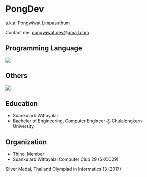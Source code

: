 # **PongDev**
a.k.a. Pongwiwat Limpasuthum

Contact me: pongwiwat.dev@gmail.com

## Programming Language
![](https://skillicons.dev/icons?i=c,cpp,py,ts,js,java,php,go,cs&theme=dark)

## Others
![](https://skillicons.dev/icons?i=html,css,git,docker,prisma&theme=dark)

## Education
- Suankularb Wittayalai
- Bachelor of Engineering, Computer Engineer @ Chulalongkorn University

## Organization
- Thinc. Member
- Suankularb Wittayalai Computer Club 29 (SKCC29)

Silver Medal, Thailand Olympiad in Informatics 13 (2017)